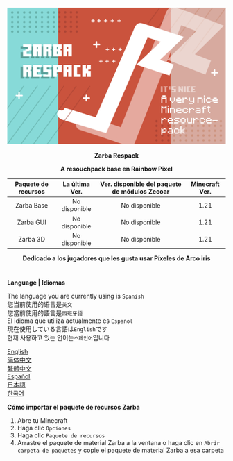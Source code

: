 ![Cover](https://github.com/ZfIxV/Zarba-Respack/blob/main/Zarba%20Respack%20-%20Header.png)
<div align="center">

**Zarba Respack**

**A resouchpack base en Rainbow Pixel**

| Paquete de recursos | La última Ver. | Ver. disponible del paquete de módulos Zecoar | Minecraft Ver. |
| :-: | :-: | :-: | :-: |
| Zarba Base | No disponible | No disponible | 1.21 |
| Zarba GUI | No disponible | No disponible | 1.21 |
| Zarba 3D | No disponible | No disponible | 1.21 |

</div>

<div align="center">
  
**Dedicado a los jugadores que les gusta usar Píxeles de Arco iris**

</div>

#               

**Language | Idiomas**

The language you are currently using is `Spanish`         
您当前使用的语言是`英文`         
您當前使用的語言是`西班牙語`         
El idioma que utiliza actualmente es `Español`        
現在使用している言語は`English`です        
현재 사용하고 있는 언어는`스페인어`입니다         

[English](https://github.com/ZfIxV/Zarba-Respack/tree/main/README.md)           
[简体中文](https://github.com/ZfIxV/Zarba-Respack/tree/main/README-SC.md)            
[繁體中文](https://github.com/ZfIxV/Zarba-Respack/tree/main/README-TC.md)            
[Español](https://github.com/ZfIxV/Zarba-Respack/tree/main/README-ES.md)            
[日本語](https://github.com/ZfIxV/Zarba-Respack/tree/main/README-JP.md)           
[한국어](https://github.com/ZfIxV/Zarba-Respack/tree/main/README-KO.md)            

**Cómo importar el paquete de recursos Zarba**

1. Abre tu Minecraft
2. Haga clic `Opciones`
3. Haga clic `Paquete de recursos`
4. Arrastre el paquete de material Zarba a la ventana o haga clic en `Abrir carpeta de paquetes` y copie el paquete de material Zarba a esa carpeta